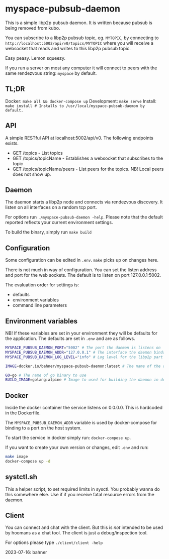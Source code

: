 # myspace-pubsub-daemon

This is a simple libp2p pubsub daemon. It is written because
pubsub is being removed from kubo.

You can subscribe to a libp2p pubsub topic, eg. `MYTOPIC`,
by connecting to `http://localhost:5002/api/v0/topics/MYTOPIC`
where you will receive a websocket that reads and writes
to this libp2p pubsub topic.

Easy peasy. Lemon squeezy.

If you run a server on most any computer it will connect to
peers with the same rendezvous string: `myspace` by default.

## TL;DR

Docker: `make all && docker-compose up`
Development: `make serve`
Install: `make install # Installs to /usr/local/myspace-pubsub-daemon by default.`

## API

A simple RESTful API at localhost:5002/api/v0. The following endpoints
exists.

- GET /topics - List topics
- GET /topics/topicName - Establishes a websocket that subscribes to the topic
- GET /topics/topicName/peers - List peers for the topics. NB! Local peers does not show up.

## Daemon

The daemon starts a libp2p node and connects via rendezvous
discovery. It listen on all interfaces on a random tcp port.

For options run `./myspace-pubsub-daemon -help`. Please note
that the default reported reflects your current environment
settings.

To build the binary, simply run `make build`

## Configuration

Some configuration can be edited in `.env`. `make` picks up
on changes here.

There is not much in way of configuration. You can set the
listen address and port for the web sockets. The default is
to listen on port 127.0.0.1:5002.

The evaluation order for settings is:

- defaults
- environment variables
- command line parameters

## Environment variables

NB! If these variables are set in your environment they
will be defaults for the application. The defaults are set
in `.env` and are as follows.

```bash
MYSPACE_PUBSUB_DAEMON_PORT="5002" # The port the daemon is listens on
MYSPACE_PUBSUB_DAEMON_ADDR="127.0.0.1" # The interface the daemon binds to
MYSPACE_PUBSUB_DAEMON_LOG_LEVEL="info" # Log level for the libp2p part of the daemon

IMAGE=docker.io/bahner/myspace-pubsub-daemon:latest # The name of the docker image to be used or built

GO=go # The name of go binary to use
BUILD_IMAGE=golang:alpine # Image to used for building the daemon in docker.
```

## Docker

Inside the docker container the service listens on 0.0.0.0.
This is hardcoded in the Dockerfile.

The `MYSPACE_PUBSUB_DAEMON_ADDR` variable is used by
docker-compose for binding to a port on the host system.

To start the service in docker simply run: `docker-compose up`.

If you want to create your own version or changes, edit `.env`
and run:

```bash
make image
docker-compose up -d
```

## systctl.sh

This a helper script, to set required limits in sysctl.
You probably wanna do this somewhere else. Use if if you
receive fatal resource errors from the daemon.

## Client

You can connect and chat with the client. But this is *not*
intended to be used by hoomans as a chat tool.
The client is just a debug/inspection tool.

For options please type `./client/client -help`

2023-07-16: bahner

